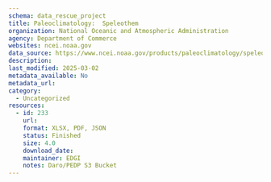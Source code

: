 ```yaml
---
schema: data_rescue_project 
title: Paleoclimatology:  Speleothem
organization: National Oceanic and Atmospheric Administration
agency: Department of Commerce
websites: ncei.noaa.gov
data_source: https://www.ncei.noaa.gov/products/paleoclimatology/speleothem
description: 
last_modified: 2025-03-02
metadata_available: No
metadata_url: 
category:
  - Uncategorized
resources:
  - id: 233
    url: 
    format: XLSX, PDF, JSON
    status: Finished
    size: 4.0
    download_date: 
    maintainer: EDGI
    notes: Daro/PEDP S3 Bucket
---
```

